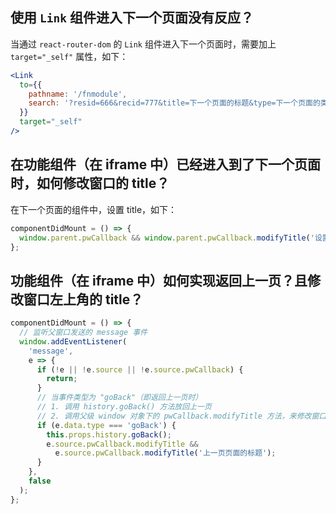 ## 使用 `Link` 组件进入下一个页面没有反应？

当通过 `react-router-dom` 的 `Link` 组件进入下一个页面时，需要加上 `target="_self"` 属性，如下：

```jsx
<Link
  to={{
    pathname: '/fnmodule',
    search: '?resid=666&recid=777&title=下一个页面的标题&type=下一个页面的类型'
  }}
  target="_self"
/>
```

## 在功能组件（在 iframe 中）已经进入到了下一个页面时，如何修改窗口的 title？

在下一个页面的组件中，设置 title，如下：

```jsx
componentDidMount = () => {
  window.parent.pwCallback && window.parent.pwCallback.modifyTitle('设置问卷');
};
```

## 功能组件（在 iframe 中）如何实现返回上一页？且修改窗口左上角的 title？

```javascript
componentDidMount = () => {
  // 监听父窗口发送的 message 事件
  window.addEventListener(
    'message',
    e => {
      if (!e || !e.source || !e.source.pwCallback) {
        return;
      }
      // 当事件类型为 "goBack"（即返回上一页时）
      // 1. 调用 history.goBack() 方法放回上一页
      // 2. 调用父级 window 对象下的 pwCallback.modifyTitle 方法，来修改窗口左上角的标题，其内容为上一页页面的标题
      if (e.data.type === 'goBack') {
        this.props.history.goBack();
        e.source.pwCallback.modifyTitle &&
          e.source.pwCallback.modifyTitle('上一页页面的标题');
      }
    },
    false
  );
};
```
